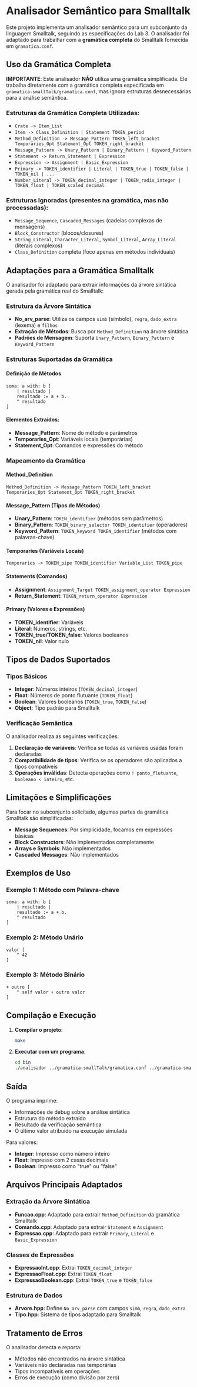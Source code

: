 # Analisador Semântico para Smalltalk

Este projeto implementa um analisador semântico para um subconjunto da linguagem Smalltalk, seguindo as especificações do Lab 3. O analisador foi adaptado para trabalhar com a **gramática completa** do Smalltalk fornecida em `gramatica.conf`.

## Uso da Gramática Completa

**IMPORTANTE**: Este analisador **NÃO** utiliza uma gramática simplificada. Ele trabalha diretamente com a gramática completa especificada em `gramatica-smallTalk/gramatica.conf`, mas ignora estruturas desnecessárias para a análise semântica.

### Estruturas da Gramática Completa Utilizadas:
- `Crate -> Item_List`
- `Item -> Class_Definition | Statement TOKEN_period`
- `Method_Definition -> Message_Pattern TOKEN_left_bracket Temporaries_Opt Statement_Opt TOKEN_right_bracket`
- `Message_Pattern -> Unary_Pattern | Binary_Pattern | Keyword_Pattern`
- `Statement -> Return_Statement | Expression`
- `Expression -> Assignment | Basic_Expression`
- `Primary -> TOKEN_identifier | Literal | TOKEN_true | TOKEN_false | TOKEN_nil | ...`
- `Number_Literal -> TOKEN_decimal_integer | TOKEN_radix_integer | TOKEN_float | TOKEN_scaled_decimal`

### Estruturas Ignoradas (presentes na gramática, mas não processadas):
- `Message_Sequence`, `Cascaded_Messages` (cadeias complexas de mensagens)
- `Block_Constructor` (blocos/closures)
- `String_Literal`, `Character_Literal`, `Symbol_Literal`, `Array_Literal` (literais complexos)
- `Class_Definition` completa (foco apenas em métodos individuais)

## Adaptações para a Gramática Smalltalk

O analisador foi adaptado para extrair informações da árvore sintática gerada pela gramática real do Smalltalk:

### Estrutura da Árvore Sintática
- **No_arv_parse**: Utiliza os campos `simb` (símbolo), `regra`, `dado_extra` (lexema) e `filhos`
- **Extração de Métodos**: Busca por `Method_Definition` na árvore sintática
- **Padrões de Mensagem**: Suporta `Unary_Pattern`, `Binary_Pattern` e `Keyword_Pattern`

### Estruturas Suportadas da Gramática

#### Definição de Métodos
```smalltalk
soma: a with: b [
    | resultado |
    resultado := a + b.
    ^ resultado
]
```

#### Elementos Extraídos:
- **Message_Pattern**: Nome do método e parâmetros
- **Temporaries_Opt**: Variáveis locais (temporárias) 
- **Statement_Opt**: Comandos e expressões do método

### Mapeamento da Gramática

#### Method_Definition
```
Method_Definition -> Message_Pattern TOKEN_left_bracket Temporaries_Opt Statement_Opt TOKEN_right_bracket
```

#### Message_Pattern (Tipos de Métodos)
- **Unary_Pattern**: `TOKEN_identifier` (métodos sem parâmetros)
- **Binary_Pattern**: `TOKEN_binary_selector TOKEN_identifier` (operadores)
- **Keyword_Pattern**: `TOKEN_keyword TOKEN_identifier` (métodos com palavras-chave)

#### Temporaries (Variáveis Locais)
```
Temporaries -> TOKEN_pipe TOKEN_identifier Variable_List TOKEN_pipe
```

#### Statements (Comandos)
- **Assignment**: `Assignment_Target TOKEN_assignment_operator Expression`
- **Return_Statement**: `TOKEN_return_operator Expression`

#### Primary (Valores e Expressões)
- **TOKEN_identifier**: Variáveis
- **Literal**: Números, strings, etc.
- **TOKEN_true/TOKEN_false**: Valores booleanos
- **TOKEN_nil**: Valor nulo

## Tipos de Dados Suportados

### Tipos Básicos
- **Integer**: Números inteiros (`TOKEN_decimal_integer`)
- **Float**: Números de ponto flutuante (`TOKEN_float`)
- **Boolean**: Valores booleanos (`TOKEN_true`, `TOKEN_false`)
- **Object**: Tipo padrão para Smalltalk

### Verificação Semântica

O analisador realiza as seguintes verificações:

1. **Declaração de variáveis**: Verifica se todas as variáveis usadas foram declaradas
2. **Compatibilidade de tipos**: Verifica se os operadores são aplicados a tipos compatíveis
3. **Operações inválidas**: Detecta operações como `! ponto_flutuante`, `booleano < inteiro`, etc.

## Limitações e Simplificações

Para focar no subconjunto solicitado, algumas partes da gramática Smalltalk são simplificadas:

- **Message Sequences**: Por simplicidade, focamos em expressões básicas
- **Block Constructors**: Não implementados completamente
- **Arrays e Symbols**: Não implementados
- **Cascaded Messages**: Não implementados

## Exemplos de Uso

### Exemplo 1: Método com Palavra-chave
```smalltalk
soma: a with: b [
    | resultado |
    resultado := a + b.
    ^ resultado
]
```

### Exemplo 2: Método Unário
```smalltalk
valor [
    ^ 42
]
```

### Exemplo 3: Método Binário
```smalltalk
+ outro [
    ^ self valor + outro valor
]
```

## Compilação e Execução

1. **Compilar o projeto**:
   ```bash
   make
   ```

2. **Executar com um programa**:
   ```bash
   cd bin
   ./analisador ../gramatica-smallTalk/gramatica.conf ../gramatica-smallTalk/tabela_lr1.conf < ../exemplo_metodo.st
   ```

## Saída

O programa imprime:
- Informações de debug sobre a análise sintática
- Estrutura do método extraído
- Resultado da verificação semântica
- O último valor atribuído na execução simulada

Para valores:
- **Integer**: Impresso como número inteiro
- **Float**: Impresso com 2 casas decimais
- **Boolean**: Impresso como "true" ou "false"

## Arquivos Principais Adaptados

### Extração da Árvore Sintática
- **Funcao.cpp**: Adaptado para extrair `Method_Definition` da gramática Smalltalk
- **Comando.cpp**: Adaptado para extrair `Statement` e `Assignment`
- **Expressao.cpp**: Adaptado para extrair `Primary`, `Literal` e `Basic_Expression`

### Classes de Expressões
- **ExpressaoInt.cpp**: Extrai `TOKEN_decimal_integer`
- **ExpressaoFloat.cpp**: Extrai `TOKEN_float`
- **ExpressaoBoolean.cpp**: Extrai `TOKEN_true` e `TOKEN_false`

### Estrutura de Dados
- **Arvore.hpp**: Define `No_arv_parse` com campos `simb`, `regra`, `dado_extra`
- **Tipo.hpp**: Sistema de tipos adaptado para Smalltalk

## Tratamento de Erros

O analisador detecta e reporta:
- Métodos não encontrados na árvore sintática
- Variáveis não declaradas nas temporárias
- Tipos incompatíveis em operações
- Erros de execução (como divisão por zero)
